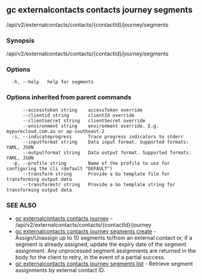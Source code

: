 ## gc externalcontacts contacts journey segments

/api/v2/externalcontacts/contacts/{contactId}/journey/segments

### Synopsis

/api/v2/externalcontacts/contacts/{contactId}/journey/segments

### Options

```
  -h, --help   help for segments
```

### Options inherited from parent commands

```
      --accesstoken string    accessToken override
      --clientid string       clientId override
      --clientsecret string   clientSecret override
      --environment string    environment override. E.g. mypurecloud.com.au or ap-southeast-2
  -i, --indicateprogress      Trace progress indicators to stderr
      --inputformat string    Data input format. Supported formats: YAML, JSON
      --outputformat string   Data output format. Supported formats: YAML, JSON
  -p, --profile string        Name of the profile to use for configuring the cli (default "DEFAULT")
      --transform string      Provide a Go template file for transforming output data
      --transformstr string   Provide a Go template string for transforming output data
```

### SEE ALSO

* [gc externalcontacts contacts journey](gc_externalcontacts_contacts_journey.html)	 - /api/v2/externalcontacts/contacts/{contactId}/journey
* [gc externalcontacts contacts journey segments create](gc_externalcontacts_contacts_journey_segments_create.html)	 - Assign/Unassign up to 10 segments to/from an external contact or, if a segment is already assigned, update the expiry date of the segment assignment. Any unprocessed segment assignments are returned in the body for the client to retry, in the event of a partial success.
* [gc externalcontacts contacts journey segments list](gc_externalcontacts_contacts_journey_segments_list.html)	 - Retrieve segment assignments by external contact ID.


